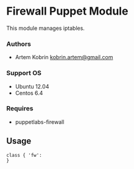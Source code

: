 # Firewall Puppet Module
This module manages iptables.


### Authors
* Artem Kobrin <kobrin.artem@gmail.com>

### Support OS
* Ubuntu 12.04
* Centos 6.4
### Requires
* puppetlabs-firewall
## Usage


```puppet
class { 'fw':
}
```
